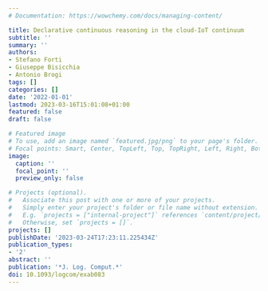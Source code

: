 ```yaml
---
# Documentation: https://wowchemy.com/docs/managing-content/

title: Declarative continuous reasoning in the cloud-IoT continuum
subtitle: ''
summary: ''
authors:
- Stefano Forti
- Giuseppe Bisicchia
- Antonio Brogi
tags: []
categories: []
date: '2022-01-01'
lastmod: 2023-03-16T15:01:08+01:00
featured: false
draft: false

# Featured image
# To use, add an image named `featured.jpg/png` to your page's folder.
# Focal points: Smart, Center, TopLeft, Top, TopRight, Left, Right, BottomLeft, Bottom, BottomRight.
image:
  caption: ''
  focal_point: ''
  preview_only: false

# Projects (optional).
#   Associate this post with one or more of your projects.
#   Simply enter your project's folder or file name without extension.
#   E.g. `projects = ["internal-project"]` references `content/project/deep-learning/index.md`.
#   Otherwise, set `projects = []`.
projects: []
publishDate: '2023-03-24T17:23:11.225434Z'
publication_types:
- '2'
abstract: ''
publication: '*J. Log. Comput.*'
doi: 10.1093/logcom/exab083
---
```

